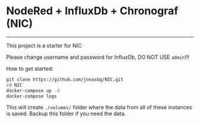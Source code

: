 # NodeRed + InfluxDb + Chronograf (NIC)
---
This project is a starter for NIC

Please change username and password for InfluxDb, DO NOT USE `admin`!!!

How to get started:
```bash
git clone https://github.com/jonasbg/NIC.git
cd NIC
docker-compose up -d
docker-compose logs
```

This will create `./volumes/` folder where the data from all of these instances is saved. Backup this folder if you need the data.
